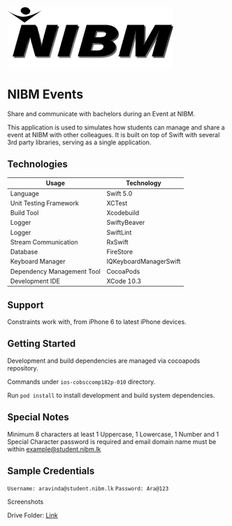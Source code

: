 <img src="assets/logo-banner.png" height="140" width="380">

# NIBM Events

Share and communicate with bachelors during an Event at NIBM.

This application is used to simulates how students can manage and share a event at NIBM with other colleagues. It is built on top of Swift with several 3rd party libraries, serving as a single application.

## Technologies

Usage          	            | Technology   
--------------------------	| --------------------------
Language                   	| Swift 5.0                      
Unit Testing Framework     	| XCTest                                         
Build Tool                 	| Xcodebuild                                         
Logger                    	| SwiftyBeaver
Logger                        | SwiftLint
Stream Communication               | RxSwift
Database                    | FireStore
Keyboard Manager            | IQKeyboardManagerSwift
Dependency Management Tool 	| CocoaPods
Development IDE             | XCode 10.3

## Support

Constraints work with, from iPhone 6 to latest iPhone devices.

## Getting Started

Development and build dependencies are managed via cocoapods repository.

Commands under `ios-cobsccomp182p-010` directory.

Run `pod install` to install development and build system dependencies.

## Special Notes

Minimum 8 characters at least 1 Uppercase, 1 Lowercase, 1 Number and 1 Special Character password is required and email domain name must be within example@student.nibm.lk

## Sample Credentials

`Username: aravinda@student.nibm.lk`
`Password: Ara@123`

Screenshots

Drive Folder: [Link](https://drive.google.com/drive/folders/1GanHnT-r5NZzSHcolqyBiVrLfyajaP9O?usp=sharing)
